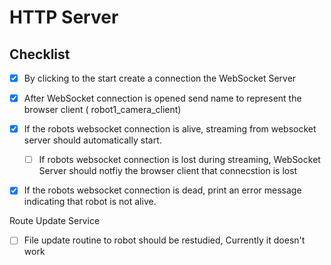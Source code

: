 # HTTP Server
## Checklist
- [x] By clicking to the start create a connection the WebSocket Server
- [x] After WebSocket connection is opened send name to represent the browser client ( robot1_camera_client)
- [x] If the robots websocket connection is alive, streaming from websocket server should automatically start.
  - [ ] If robots websocket connection is lost during streaming, WebSocket Server should notfiy the browser client that connecstion is lost
- [x] If the robots websocket connection is dead, print an error message indicating that robot is not alive.





Route Update Service
- [ ] File update routine to robot should be restudied, Currently it doesn't work



